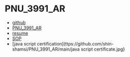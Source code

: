 # PNU_3991_AR
- [github](https://github.com/shin-shamsi/)
- [PNU_3991_AR](https://github.com/shin-shamsi/PNU_3991_AR)
- [resume](https://shin-shamsi.github.io/)
- [SOP](https://shin-shamsi.github.io/sop)
- [java script certification](ttps://github.com/shin-shamsi/PNU_3991_AR/main/java script certificate.jpg}
